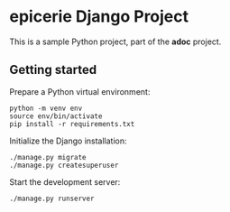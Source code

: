 # **epicerie** Django Project

This is a sample Python project, part of the **adoc** project.


## Getting started

Prepare a Python virtual environment:

    python -m venv env
    source env/bin/activate
    pip install -r requirements.txt

Initialize the Django installation:

    ./manage.py migrate
    ./manage.py createsuperuser

Start the development server:

    ./manage.py runserver
